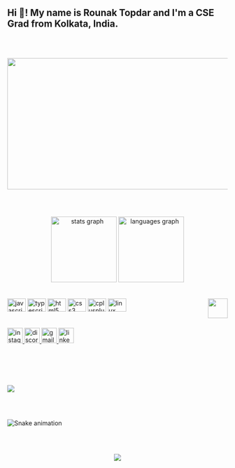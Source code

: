 <h2 align="left">Hi 👋! My name is Rounak Topdar and I'm a CSE Grad from Kolkata, India.</h2>

<br><br>
<div align="center">
  <img src="https://media.giphy.com/media/dWesBcTLavkZuG35MI/giphy.gif" width="600" height="300"/>
</div>

<br><br>

<div align="center">
  <img src="https://github-readme-stats.vercel.app/api?username=RTopdar&hide_title=false&hide_rank=false&show_icons=true&include_all_commits=true&count_private=true&disable_animations=false&theme=dracula&locale=en&hide_border=false" height="150" alt="stats graph"  />
  <img src="https://github-readme-stats.vercel.app/api/top-langs?username=RTopdar&locale=en&hide_title=false&layout=compact&card_width=320&langs_count=5&theme=dracula&hide_border=false" height="150" alt="languages graph"  />
</div>
<br><br>

<img align="right" height="45" src="https://www.codewars.com/users/DoomstroyerV5/badges/large"  />


<div align="left">
  <img src="https://cdn.jsdelivr.net/gh/devicons/devicon/icons/javascript/javascript-original.svg" height="30" width="42" alt="javascript logo"  />
  <img src="https://cdn.jsdelivr.net/gh/devicons/devicon/icons/typescript/typescript-plain.svg" height="30" width="42" alt="typescript logo"  />
<!--   <img src="https://cdn.jsdelivr.net/gh/devicons/devicon/icons/react/react-original.svg" height="30" width="42" alt="react logo"  /> -->
  <img src="https://cdn.jsdelivr.net/gh/devicons/devicon/icons/html5/html5-original.svg" height="30" width="42" alt="html5 logo"  />
  <img src="https://cdn.jsdelivr.net/gh/devicons/devicon/icons/css3/css3-original.svg" height="30" width="42" alt="css3 logo"  />
  <img src="https://cdn.jsdelivr.net/gh/devicons/devicon/icons/cplusplus/cplusplus-original.svg" height="30" width="42" alt="cplusplus logo"  />
  <img src="https://cdn.jsdelivr.net/gh/devicons/devicon/icons/linux/linux-original.svg" height="30" width="42" alt="linux logo"  />
<!--   <img src="https://cdn.jsdelivr.net/gh/devicons/devicon/icons/mysql/mysql-original.svg" height="30" width="42" alt="mysql logo"  /> -->
</div>
<br><br>


<div align="left">
  <a href="https://www.instagram.com/doomstroyerv5/" target="_blank">
    <img src="https://img.shields.io/static/v1?message=Instagram&logo=instagram&label=&color=E4405F&logoColor=white&labelColor=&style=for-the-badge" height="35" alt="instagram logo"  />
  </a>
  <a href="https://discord.com/users/848086674314756126" target="_blank">
    <img src="https://img.shields.io/static/v1?message=Discord&logo=discord&label=&color=7289DA&logoColor=white&labelColor=&style=for-the-badge" height="35" alt="discord logo"  />
  </a>
  <a href="mailto:rounak2002topdar@proton.me" target="_blank">
    <img src="https://img.shields.io/static/v1?message=Proton&logo=gmail&label=&color=6C4BFF&logoColor=white&labelColor=&style=for-the-badge" height="35" alt="gmail logo"  />
  </a>
  <a href="https://www.linkedin.com/in/rounaktopdar/" target="_blank">
    <img src="https://img.shields.io/static/v1?message=LinkedIn&logo=linkedin&label=&color=0077B5&logoColor=white&labelColor=&style=for-the-badge" height="35" alt="linkedin logo"  />
  </a>
</div>

<br><br>

<br clear="both">

![](https://quotes-github-readme.vercel.app/api?type=horizontal&theme=tokyonight)




<br><br>

<!-- ![](https://github-profile-trophy.vercel.app/?username=RTopdar&theme=radical&no-frame=false&no-bg=false&margin-w=4)

<br><br>
 -->

![Snake animation](https://github.com/RTopdar/RTopdar/blob/output/github-contribution-grid-snake.svg)

<br><br>

<div align="center">
  <img src="https://profile-counter.glitch.me/RTopdar/count.svg?"  />
</div>

